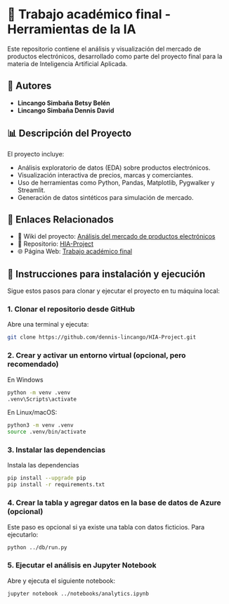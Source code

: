 # 📘 Trabajo académico final - Herramientas de la IA

Este repositorio contiene el análisis y visualización del mercado de productos electrónicos, desarrollado como parte del proyecto final para la materia de Inteligencia Artificial Aplicada.


## 👥 Autores

- **Lincango Simbaña Betsy Belén**
- **Lincango Simbaña Dennis David**


## 📊 Descripción del Proyecto

El proyecto incluye:
- Análisis exploratorio de datos (EDA) sobre productos electrónicos.
- Visualización interactiva de precios, marcas y comerciantes.
- Uso de herramientas como Python, Pandas, Matplotlib, Pygwalker y Streamlit.
- Generación de datos sintéticos para simulación de mercado.


## 🔗 Enlaces Relacionados

- 📖 Wiki del proyecto: [Análisis del mercado de productos electrónicos](https://github.com/dennis-lincango/HIA-Project/wiki)
- 📁 Repositorio: [HIA-Project](https://github.com/dennis-lincango/HIA-Project)
- 🌐 Página Web: [Trabajo académico final](https://dennis-lincango.github.io/HIA-Project/)


## 🚀 Instrucciones para instalación y ejecución

Sigue estos pasos para clonar y ejecutar el proyecto en tu máquina local:

### 1. Clonar el repositorio desde GitHub

Abre una terminal y ejecuta:

```bash
git clone https://github.com/dennis-lincango/HIA-Project.git
```

### 2. Crear y activar un entorno virtual (opcional, pero recomendado)

En Windows
```bash
python -m venv .venv
.venv\Scripts\activate
```

En Linux/macOS:
```bash
python3 -m venv .venv
source .venv/bin/activate
```

### 3. Instalar las dependencias

Instala las dependencias
```bash
pip install --upgrade pip
pip install -r requirements.txt
```

### 4. Crear la tabla y agregar datos en la base de datos de Azure (opcional)
Este paso es opcional si ya existe una tabla con datos ficticios. Para ejecutarlo:
```bash
python ../db/run.py
```


### 5. Ejecutar el análisis en Jupyter Notebook
Abre y ejecuta el siguiente notebook:
```bash
jupyter notebook ../notebooks/analytics.ipynb
```
